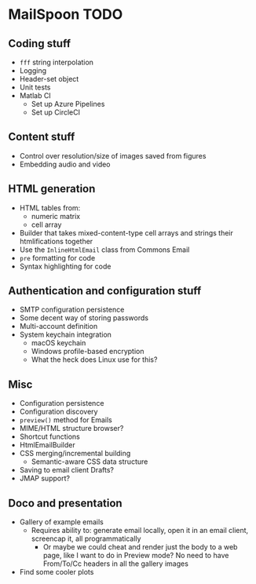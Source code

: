 # MailSpoon TODO

## Coding stuff

* `fff` string interpolation
* Logging
* Header-set object
* Unit tests
* Matlab CI
  * Set up Azure Pipelines
  * Set up CircleCI

## Content stuff

* Control over resolution/size of images saved from figures
* Embedding audio and video

## HTML generation

* HTML tables from:
  * numeric matrix
  * cell array
* Builder that takes mixed-content-type cell arrays and strings their htmlifications together
* Use the `InlineHtmlEmail` class from Commons Email
* `pre` formatting for code
* Syntax highlighting for code

## Authentication and configuration stuff

* SMTP configuration persistence
* Some decent way of storing passwords
* Multi-account definition
* System keychain integration
  * macOS keychain
  * Windows profile-based encryption
  * What the heck does Linux use for this?

## Misc

* Configuration persistence
* Configuration discovery
* `preview()` method for Emails
* MIME/HTML structure browser?
* Shortcut functions
* HtmlEmailBuilder
* CSS merging/incremental building
  * Semantic-aware CSS data structure
* Saving to email client Drafts?
* JMAP support?

## Doco and presentation

* Gallery of example emails
  * Requires ability to: generate email locally, open it in an email client, screencap it, all programmatically
    * Or maybe we could cheat and render just the body to a web page, like I want to do in Preview mode? No need to have From/To/Cc headers in all the gallery images
* Find some cooler plots
